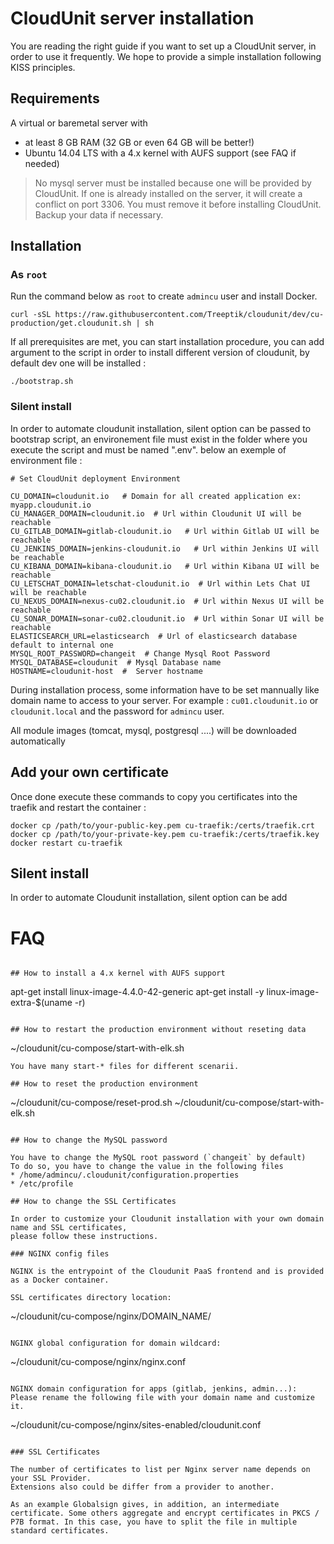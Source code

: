 # CloudUnit server installation

You are reading the right guide if you want to set up a CloudUnit server, in order to use it frequently. 
We hope to provide a simple installation following KISS principles.

## Requirements

A virtual or baremetal server with
* at least 8 GB RAM (32 GB or even 64 GB will be better!)
* Ubuntu 14.04 LTS with a 4.x kernel with AUFS support (see FAQ if needed)

> No mysql server must be installed because one will be provided by CloudUnit. 
> If one is already installed on the server, it will create a conflict on port 3306.
> You must remove it before installing CloudUnit. 
> Backup your data if necessary.

## Installation

### As `root` 

Run the command below as `root` to create `admincu` user and install Docker.

```
curl -sSL https://raw.githubusercontent.com/Treeptik/cloudunit/dev/cu-production/get.cloudunit.sh | sh
```

If all prerequisites are met, you can start installation procedure, you can add argument to the script in order to install different version of cloudunit, by default dev one will be installed :

```
./bootstrap.sh
```

### Silent install

In order to automate cloudunit installation, silent option can be passed to bootstrap script, an environement file must exist in the folder where you execute the script and must be named ".env". below an exemple of environment file :

```
# Set CloudUnit deployment Environment

CU_DOMAIN=cloudunit.io   # Domain for all created application ex: myapp.cloudunit.io
CU_MANAGER_DOMAIN=cloudunit.io  # Url within Cloudunit UI will be reachable
CU_GITLAB_DOMAIN=gitlab-cloudunit.io   # Url within Gitlab UI will be reachable
CU_JENKINS_DOMAIN=jenkins-cloudunit.io   # Url within Jenkins UI will be reachable
CU_KIBANA_DOMAIN=kibana-cloudunit.io   # Url within Kibana UI will be reachable
CU_LETSCHAT_DOMAIN=letschat-cloudunit.io  # Url within Lets Chat UI will be reachable
CU_NEXUS_DOMAIN=nexus-cu02.cloudunit.io  # Url within Nexus UI will be reachable
CU_SONAR_DOMAIN=sonar-cu02.cloudunit.io  # Url within Sonar UI will be reachable
ELASTICSEARCH_URL=elasticsearch  # Url of elasticsearch database default to internal one
MYSQL_ROOT_PASSWORD=changeit  # Change Mysql Root Password
MYSQL_DATABASE=cloudunit  # Mysql Database name
HOSTNAME=cloudunit-host  #  Server hostname
```

During installation process, some information have to be set mannually like domain name to access to your server. For example : `cu01.cloudunit.io` or `cloudunit.local` and the password for `admincu` user.

All module images (tomcat, mysql, postgresql ....) will be downloaded automatically

## Add your own certificate

Once done execute these commands to copy you certificates into the traefik and restart the container :

```
docker cp /path/to/your-public-key.pem cu-traefik:/certs/traefik.crt 
docker cp /path/to/your-private-key.pem cu-traefik:/certs/traefik.key
docker restart cu-traefik
```

## Silent install

In order to automate Cloudunit installation, silent option can be add 

# FAQ

```

## How to install a 4.x kernel with AUFS support

```
apt-get install linux-image-4.4.0-42-generic
apt-get install -y linux-image-extra-$(uname -r)
```

## How to restart the production environment without reseting data

```
~/cloudunit/cu-compose/start-with-elk.sh
```
You have many start-* files for different scenarii.

## How to reset the production environment 

```
~/cloudunit/cu-compose/reset-prod.sh
~/cloudunit/cu-compose/start-with-elk.sh
```

## How to change the MySQL password

You have to change the MySQL root password (`changeit` by default)
To do so, you have to change the value in the following files
* /home/admincu/.cloudunit/configuration.properties
* /etc/profile

## How to change the SSL Certificates

In order to customize your Cloudunit installation with your own domain name and SSL certificates,
please follow these instructions.

### NGINX config files

NGINX is the entrypoint of the Cloudunit PaaS frontend and is provided as a Docker container.

SSL certificates directory location:

```
~/cloudunit/cu-compose/nginx/DOMAIN_NAME/
```

NGINX global configuration for domain wildcard:

```
~/cloudunit/cu-compose/nginx/nginx.conf
```

NGINX domain configuration for apps (gitlab, jenkins, admin...):
Please rename the following file with your domain name and customize it.

```
~/cloudunit/cu-compose/nginx/sites-enabled/cloudunit.conf
```

### SSL Certificates

The number of certificates to list per Nginx server name depends on your SSL Provider.
Extensions also could be differ from a provider to another.

As an example Globalsign gives, in addition, an intermediate certificate. Some others aggregate and encrypt certificates in PKCS / P7B format. In this case, you have to split the file in multiple standard certificates.

